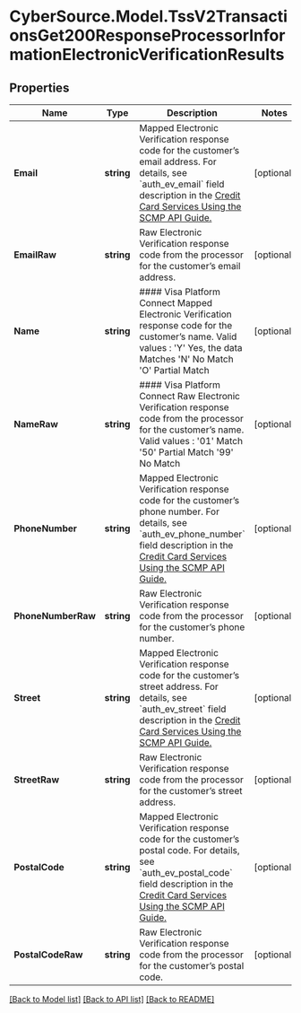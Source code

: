 # CyberSource.Model.TssV2TransactionsGet200ResponseProcessorInformationElectronicVerificationResults
## Properties

Name | Type | Description | Notes
------------ | ------------- | ------------- | -------------
**Email** | **string** | Mapped Electronic Verification response code for the customer’s email address.  For details, see &#x60;auth_ev_email&#x60; field description in the [Credit Card Services Using the SCMP API Guide.](https://apps.cybersource.com/library/documentation/dev_guides/CC_Svcs_SCMP_API/html/)  | [optional] 
**EmailRaw** | **string** | Raw Electronic Verification response code from the processor for the customer’s email address. | [optional] 
**Name** | **string** | #### Visa Platform Connect Mapped Electronic Verification response code for the customer’s name.  Valid values :  &#39;Y&#39;   Yes, the data Matches &#39;N&#39;   No Match &#39;O&#39;   Partial Match  | [optional] 
**NameRaw** | **string** | #### Visa Platform Connect Raw Electronic Verification response code from the processor for the customer’s name.  Valid values :  &#39;01&#39;     Match &#39;50&#39;     Partial Match &#39;99&#39;     No Match  | [optional] 
**PhoneNumber** | **string** | Mapped Electronic Verification response code for the customer’s phone number.  For details, see &#x60;auth_ev_phone_number&#x60; field description in the [Credit Card Services Using the SCMP API Guide.](https://apps.cybersource.com/library/documentation/dev_guides/CC_Svcs_SCMP_API/html/)  | [optional] 
**PhoneNumberRaw** | **string** | Raw Electronic Verification response code from the processor for the customer’s phone number. | [optional] 
**Street** | **string** | Mapped Electronic Verification response code for the customer’s street address.  For details, see &#x60;auth_ev_street&#x60; field description in the [Credit Card Services Using the SCMP API Guide.](https://apps.cybersource.com/library/documentation/dev_guides/CC_Svcs_SCMP_API/html/)  | [optional] 
**StreetRaw** | **string** | Raw Electronic Verification response code from the processor for the customer’s street address. | [optional] 
**PostalCode** | **string** | Mapped Electronic Verification response code for the customer’s postal code.  For details, see &#x60;auth_ev_postal_code&#x60; field description in the [Credit Card Services Using the SCMP API Guide.](https://apps.cybersource.com/library/documentation/dev_guides/CC_Svcs_SCMP_API/html/)  | [optional] 
**PostalCodeRaw** | **string** | Raw Electronic Verification response code from the processor for the customer’s postal code. | [optional] 

[[Back to Model list]](../README.md#documentation-for-models) [[Back to API list]](../README.md#documentation-for-api-endpoints) [[Back to README]](../README.md)

